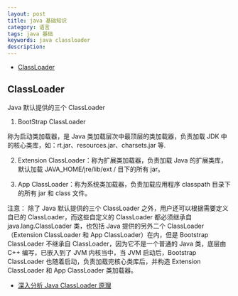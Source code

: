 ```yaml
---
layout: post
title: java 基础知识
category: 语言
tags: java 基础
keywords: java classloader
description:
---
```


- [ClassLoader](#ClassLoader)

## <span id="ClassLoadere">ClassLoader<span id="包-package">

Java 默认提供的三个 ClassLoader

1. BootStrap ClassLoader

称为启动类加载器，是 Java 类加载层次中最顶层的类加载器，负责加载 JDK 中的核心类库，如：rt.jar、resources.jar、charsets.jar 等.

2. Extension ClassLoader：称为扩展类加载器，负责加载 Java 的扩展类库，默认加载 JAVA_HOME/jre/lib/ext / 目下的所有 jar。

3. App ClassLoader：称为系统类加载器，负责加载应用程序 classpath 目录下的所有 jar 和 class 文件。

注意： 除了 Java 默认提供的三个 ClassLoader 之外，用户还可以根据需要定义自已的 ClassLoader，而这些自定义的 ClassLoader 都必须继承自 java.lang.ClassLoader 类，也包括 Java 提供的另外二个 ClassLoader（Extension ClassLoader 和 App ClassLoader）在内，但是 Bootstrap ClassLoader 不继承自 ClassLoader，因为它不是一个普通的 Java 类，底层由 C++ 编写，已嵌入到了 JVM 内核当中，当 JVM 启动后，Bootstrap ClassLoader 也随着启动，负责加载完核心类库后，并构造 Extension ClassLoader 和 App ClassLoader 类加载器。

* [深入分析 Java ClassLoader 原理](http://www.importnew.com/15362.html)